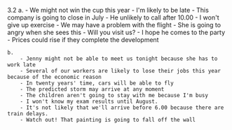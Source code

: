 3.2
    a.
        - We might not win the cup this year
        - I'm likely to be late
        - This company is going to close in July
        - He unlikely to call after 10.00
        - I won't give up exercise
        - We may have a problem with the flight
        - She is going to angry when she sees this
        - Will you visit us?
        - I hope he comes to the party
        - Prices could rise if they complete the development

    b.
        - Jenny might not be able to meet us tonight because she has to work late
        - Several of our workers are likely to lose their jobs this year because of the economic reason
        - In twenty years' time, cars will be able to fly
        - The predicted storm may arrive at any moment
        - The children aren't going to stay with me because I'm busy
        - I won't know my exam results until August.
        - It's not likely that we'll arrive before 6.00 because there are train delays.
        - Watch out! That painting is going to fall off the wall